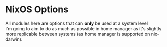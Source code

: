 # NixOS Options

All modules here are options that can **only** be used at a system level\
I'm going to aim to do as much as possible in home manager as it's slightly\
more replicable between systems (as home manager is supported on nix-darwin).

